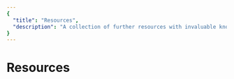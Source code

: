 ```yaml
---
{
  "title": "Resources",
  "description": "A collection of further resources with invaluable knowledge about Bitcoin. Towards Liberty is an archive of knowledge about Bitcoin, Economics and Natural Law."
}
---
```


# Resources 
